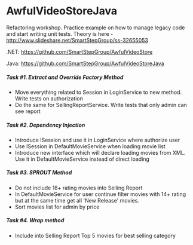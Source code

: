 AwfulVideoStoreJava
===================

Refactoring workshop. Practice example on how to manage legacy code and start writing unit tests. Theory is here - http://www.slideshare.net/SmartStepGroup/ss-32655053

.NET: https://github.com/SmartStepGroup/AwfulVideoStore

Java: https://github.com/SmartStepGroup/AwfulVideoStoreJava


##### Task #1. Extract and Override Factory Method
 - Move everything related to Session in LoginService to new method. Write tests on authorization
 - Do the same for SellingReportService. Write tests that only admin can see report

##### Task #2. Dependency Injection
 - Introduce ISession and use it in LoginService where authorize user
 - Use ISession in DefaultMovieService when loading movie list
 - Introduce new interface which will declare loading movies from XML. Use it in DefaultMovieService instead of direct loading

##### Task #3. SPROUT Method
 - Do not include 18+ rating movies into Selling Report
 - In DefaultMovieService for user continue filter movies with 14+ rating but at the same time get all 'New Release' movies.
 - Sort movies list for admin by price

##### Task #4. Wrap method
 - Include into Selling Report Top 5 movies for best selling category
